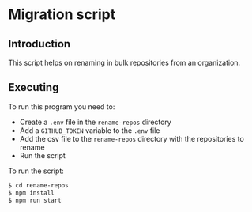 # Migration script

## Introduction

This script helps on renaming in bulk repositories from an organization.

## Executing

To run this program you need to:
- Create a `.env` file in the `rename-repos` directory
- Add a `GITHUB_TOKEN` variable to the `.env` file
- Add the csv file to the `rename-repos` directory with the repositories to rename
- Run the script

To run the script:
```bash
$ cd rename-repos
$ npm install
$ npm run start
```